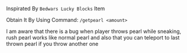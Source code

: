 Inspirated By `Bedwars Lucky Blocks` Item

Obtain It By  Using Command: `/getpearl <amount>`

I am aware that there is a bug when player throws pearl while sneaking,
rush pearl works like normal pearl and also that you can teleport to last thrown pearl
if you throw another one
